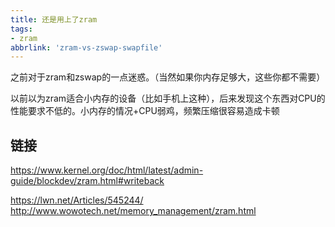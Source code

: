 ```yaml
---
title: 还是用上了zram
tags:
- zram
abbrlink: 'zram-vs-zswap-swapfile'
---
```

之前对于zram和zswap的一点迷惑。（当然如果你内存足够大，这些你都不需要）
<!-- more -->

以前以为zram适合小内存的设备（比如手机上这种），后来发现这个东西对CPU的性能要求不低的。小内存的情况+CPU弱鸡，频繁压缩很容易造成卡顿

## 链接

https://www.kernel.org/doc/html/latest/admin-guide/blockdev/zram.html#writeback

https://lwn.net/Articles/545244/
http://www.wowotech.net/memory_management/zram.html

